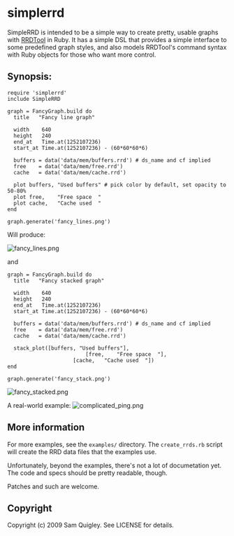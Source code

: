 # simplerrd

SimpleRRD is intended to be a simple way to create pretty, usable graphs
with [RRDTool][rrd] in Ruby. It has a simple DSL that provides a simple
interface to some predefined graph styles, and also models RRDTool's command
syntax with Ruby objects for those who want more control.

[rrd]: http://oss.oetiker.ch/rrdtool/

## Synopsis:

    require 'simplerrd'
    include SimpleRRD
    
    graph = FancyGraph.build do
      title   "Fancy line graph"
    
      width    640
      height   240
      end_at   Time.at(1252107236)
      start_at Time.at(1252107236) - (60*60*60*6)
    
      buffers = data('data/mem/buffers.rrd') # ds_name and cf implied
      free    = data('data/mem/free.rrd')
      cache   = data('data/mem/cache.rrd')
    
      plot buffers, "Used buffers" # pick color by default, set opacity to 50-80%
      plot free,    "Free space  "
      plot cache,   "Cache used  "
    end
    
    graph.generate('fancy_lines.png')

Will produce:

![fancy_lines.png](http://www.emerose.com/files/simplerrd/fancy_lines.png)

and

    graph = FancyGraph.build do
      title   "Fancy stacked graph"
    
      width    640
      height   240
      end_at   Time.at(1252107236)
      start_at Time.at(1252107236) - (60*60*60*6)
    
      buffers = data('data/mem/buffers.rrd') # ds_name and cf implied
      free    = data('data/mem/free.rrd')
      cache   = data('data/mem/cache.rrd')
    
      stack_plot([buffers, "Used buffers"], 
    						 [free,    "Free space  "],
      					 [cache,   "Cache used  "])
    end
    
    graph.generate('fancy_stack.png')

![fancy_stacked.png](http://www.emerose.com/files/simplerrd/fancy_stack.png)

A real-world example:
![complicated_ping.png](http://www.emerose.com/files/simplerrd/complicated_ping.png)

## More information

For more examples, see the `examples/` directory.  The `create_rrds.rb`
script will create the RRD data files that the examples use.

Unfortunately, beyond the examples, there's not a lot of documetation yet.
The code and specs should be pretty readable, though.

Patches and such are welcome.

## Copyright

Copyright (c) 2009 Sam Quigley. See LICENSE for details.
